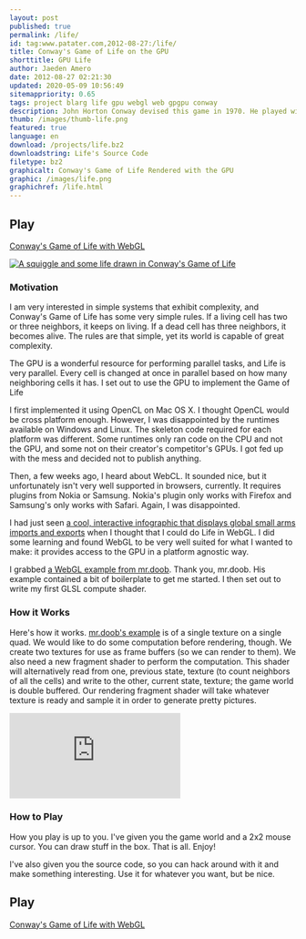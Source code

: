 ```yaml
---
layout: post
published: true
permalink: /life/
id: tag:www.patater.com,2012-08-27:/life/
title: Conway's Game of Life on the GPU
shorttitle: GPU Life
author: Jaeden Amero
date: 2012-08-27 02:21:30
updated: 2020-05-09 10:56:49
sitemappriority: 0.65
tags: project blarg life gpu webgl web gpgpu conway
description: John Horton Conway devised this game in 1970. He played with it using chalkboards, checkers, or poker chips. Little did he know that we'd now be playing with it on our GPUs inside of hypertext browsers.
thumb: /images/thumb-life.png
featured: true
language: en
download: /projects/life.bz2
downloadstring: Life's Source Code
filetype: bz2
graphicalt: Conway's Game of Life Rendered with the GPU
graphic: /images/life.png
graphichref: /life.html
---
```

<h2>Play</h2>
<p><a href="/life.html">Conway's Game of Life with WebGL</a></p>

<!--break-->

<a href="/life.html"><image src="/images/life-2up.png" alt="A squiggle and some
life drawn in Conway's Game of Life" /></a>

<h3>Motivation</h3>
<p>I am very interested in simple systems that exhibit complexity, and Conway's
Game of Life has some very simple rules. If a living cell has two or three
neighbors, it keeps on living. If a dead cell has three neighbors, it becomes
alive. The rules are that simple, yet its world is capable of great
complexity.</p>

<p>The GPU is a wonderful resource for performing parallel tasks, and Life is
very parallel. Every cell is changed at once in parallel based on how many
neighboring cells it has. I set out to use the GPU to implement the Game of
Life</p>

<p>I first implemented it using OpenCL on Mac OS X. I thought OpenCL would be
cross platform enough. However, I was disappointed by the runtimes available on
Windows and Linux. The skeleton code required for each platform was different.
Some runtimes only ran code on the CPU and not the GPU, and some not on their
creator's competitor's GPUs. I got fed up with the mess and decided not to
publish anything.</p>

<p>Then, a few weeks ago, I heard about WebCL. It sounded nice, but it
unfortunately isn't very well supported in browsers, currently. It requires
plugins from Nokia or Samsung. Nokia's plugin only works with Firefox and
Samsung's only works with Safari. Again, I was disappointed.</p>

<p>I had just seen <a
href="http://www.chromeexperiments.com/detail/arms-globe/?f=webgl">a cool,
interactive infographic that displays global small arms imports and exports</a>
when I thought that I could do Life in WebGL. I did some learning and found
WebGL to be very well suited for what I wanted to make: it provides access to
the GPU in a platform agnostic way.</a>

<p>I grabbed <a href="http://ricardocabello.com/blog/post/714">a WebGL example
from mr.doob</a>. Thank you, mr.doob. His example contained a bit of
boilerplate to get me started. I then set out to write my first GLSL compute
shader.</p>


<h3>How it Works</h3>
<p>Here's how it works. <a
href="http://mrdoob.com/lab/javascript/webgl/glsl/04/">mr.doob's example</a> is
of a single texture on a single quad. We would like to do some computation
before rendering, though. We create two textures for use as frame buffers (so
we can render to them). We also need a new fragment shader to perform the
computation. This shader will alternatively read from one, previous state, texture (to count
neighbors of all the cells) and write to the other, current state, texture; the game world is
double buffered. Our rendering fragment shader will take whatever texture is
ready and sample it in order to generate pretty pictures.</p>

<div class="iframe-wrapper">
<iframe src="https://www.youtube.com/embed/hTaAgUB7i44" frameborder="0" allowfullscreen></iframe>
</div>

<h3>How to Play</h3>
<p>How you play is up to you. I've given you the game world and a 2x2 mouse
cursor. You can draw stuff in the box. That is all. Enjoy!</p>

<p>I've also given you the source code, so you can hack around with it and make
something interesting. Use it for whatever you want, but be nice.</p>

<h2>Play</h2>
<p><a href="/life.html">Conway's Game of Life with WebGL</a></p>

